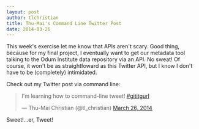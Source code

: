 ```yaml
---
layout: post
author: tlchristian
title: Thu-Mai's Command Line Twitter Post
date: 2014-03-26
---
```


This week's exercise let me know that APIs aren't scary.  Good thing, because for my final project, I eventually want to get our metadata tool talking to the Odum Institute data repository via an API.  No sweat!  Of course, it won't be as straightfoward as this Twitter API, but I know I don't have to be (completely) intimidated.

Check out my Twitter post via command line:

<blockquote class="twitter-tweet" lang="en"><p>I&#39;m learning how to command-line tweet! <a href="https://twitter.com/search?q=%23gititgurl&amp;src=hash">#gititgurl</a></p>&mdash; Thu-Mai Christian (@tl_christian) <a href="https://twitter.com/tl_christian/statuses/448867238733701121">March 26, 2014</a></blockquote>
<script async src="//platform.twitter.com/widgets.js" charset="utf-8"></script>

Sweet!...er, Tweet!